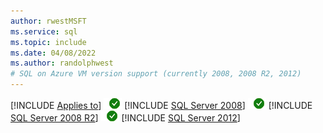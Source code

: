 ```yaml
---
author: rwestMSFT
ms.service: sql
ms.topic: include
ms.date: 04/08/2022
ms.author: randolphwest
# SQL on Azure VM version support (currently 2008, 2008 R2, 2012)
---
```


[!INCLUDE [Applies to](../../includes/applies-md.md)] ![yes](../media/yes-icon.png) [!INCLUDE [SQL Server 2008](../../includes/sskatmai-md.md)] ![yes](../media/yes-icon.png) [!INCLUDE [SQL Server 2008 R2](../../includes/sskilimanjaro-md.md)] ![yes](../media/yes-icon.png) [!INCLUDE [SQL Server 2012](../../includes/sssql11-md.md)]